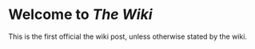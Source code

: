 # Welcome to *The Wiki*

This is the first official the wiki post, unless otherwise stated by the wiki.
